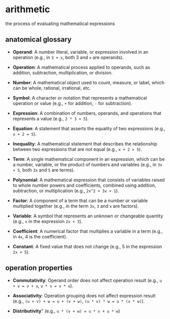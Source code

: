 # arithmetic

the process of evaluating mathematical expressions

## anatomical glossary

- **Operand**: A number literal, variable, or expression involved in an operation (e.g., in `3 + x`, both 3 and `x` are operands).

- **Operation**: A mathematical process applied to operands, such as addition, subtraction, multiplication, or division.

- **Number**: A mathematical object used to count, measure, or label, which can be whole, rational, irrational, etc.

- **Symbol**: A character or notation that represents a mathematical operation or value (e.g., `+` for addition, `-` for subtraction).

- **Expression**: A combination of numbers, operands, and operations that represents a value (e.g., `2 * 3 + 5`).

- **Equation**: A statement that asserts the equality of two expressions (e.g., `x + 2 = 5`).

- **Inequality**: A mathematical statement that describes the relationship between two expressions that are not equal (e.g., `x + 2 > 5`).

- **Term**: A single mathematical component in an expression, which can be a number, variable, or the product of numbers and variables (e.g., in `3x + 5`, both `3x` and `5` are terms).

- **Polynomial**: A mathematical expression that consists of variables raised to whole number powers and coefficients, combined using addition, subtraction, or multiplication (e.g., `2x^2 + 3x + 1`).

- **Factor**: A component of a term that can be a number or variable multiplied together (e.g., in the term `3x`, `3` and `x` are factors).

- **Variable**: A symbol that represents an unknown or changeable quantity (e.g., `x` in the expression `2x + 3`).

- **Coefficient**: A numerical factor that multiplies a variable in a term (e.g., in `4x`, 4 is the coefficient).

- **Constant**: A fixed value that does not change (e.g., 5 in the expression `2x + 5`).

## operation properties

- **Commutativity**: Operand order does not affect operation result (e.g., `u + v = v + u`, `u * v = v * u`).

- **Associativity**: Operation grouping does not affect expression result (e.g., `(u + v) + w = u + (v + w)`, `(u * v) * w = u * (v * w)`).

- **Distributivity**" (e.g., `u * (v + w) = u * v + u * w`)
